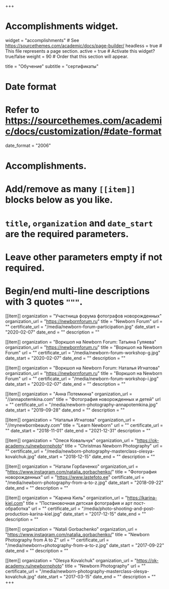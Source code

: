 +++
# Accomplishments widget.
widget = "accomplishments"  # See https://sourcethemes.com/academic/docs/page-builder/
headless = true  # This file represents a page section.
active = true  # Activate this widget? true/false
weight = 90  # Order that this section will appear.

title = "Обучение"
subtitle = "сертификаты"

# Date format
#   Refer to https://sourcethemes.com/academic/docs/customization/#date-format
date_format = "2006"

# Accomplishments.
#   Add/remove as many `[[item]]` blocks below as you like.
#   `title`, `organization` and `date_start` are the required parameters.
#   Leave other parameters empty if not required.
#   Begin/end multi-line descriptions with 3 quotes `"""`.

[[item]]
  organization = "Участница форума фотографов новорожденных"
  organization_url = "https://newbornforum.ru"
  title = "Newborn Forum"
  url = ""
  certificate_url = "/media/newborn-forum-participation.jpg"
  date_start = "2020-02-07"
  date_end = ""
  description = ""

[[item]]
  organization = "Воркшоп на Newborn Forum: Татьяна Гуляева"
  organization_url = "https://newbornforum.ru"
  title = "Воркшоп на Newborn Forum"
  url = ""
  certificate_url = "/media/newborn-forum-workshop-g.jpg"
  date_start = "2020-02-07"
  date_end = ""
  description = ""

[[item]]
  organization = "Воркшоп на Newborn Forum: Наталья Игнатова"
  organization_url = "https://newbornforum.ru"
  title = "Воркшоп на Newborn Forum"
  url = ""
  certificate_url = "/media/newborn-forum-workshop-i.jpg"
  date_start = "2020-02-07"
  date_end = ""
  description = ""

[[item]]
  organization = "Анна Потемкина"
  organization_url = "//annapotemkina.com"
  title = "Фотография новорожденных и детей"
  url = ""
  certificate_url = "/media/newborn-photography-annapotemkina.jpg"
  date_start = "2019-09-28"
  date_end = ""
  description = ""

[[item]]
  organization = "Наталья Игнатова"
  organization_url = "//mynewbornbeauty.com"
  title = "Learn Newborn"
  url = ""
  certificate_url = ""
  date_start = "2018-11-01"
  date_end = "2021-12-31"
  description = ""

[[item]]
  organization = "Олеся Ковальчук"
  organization_url = "https://ok-academy.ru/newbornphoto"
  title = "Christmas Newborn Photography"
  url = ""
  certificate_url = "/media/newborn-photography-masterclass-olesya-kovalchuk.jpg"
  date_start = "2018-12-15"
  date_end = ""
  description = ""

[[item]]
  organization = "Натали Горбаченко"
  organization_url = "https://www.instagram.com/natalia_gorbachenko/"
  title = "Фотография новорожденных"
  url = "https://www.lastefoto.ee"
  certificate_url = "/media/newborn-photography-from-a-to-z.jpg"
  date_start = "2018-09-22"
  date_end = ""
  description = "" 

[[item]]
  organization = "Карина Киль"
  organization_url = "https://karina-kiel.com"
  title = "Постановочная детская фотография и арт пост-обработка"
  url = ""
  certificate_url = "/media/photo-shooting-and-post-production-karina-kiel.jpg"
  date_start = "2017-12-15"
  date_end = ""
  description = ""

[[item]]
  organization = "Natali Gorbachenko"
  organization_url = "https://www.instagram.com/natalia_gorbachenko/"
  title = "Newborn Photography from A to Z"
  url = ""
  certificate_url = "/media/newborn+photography-from-a-to-z.jpg"
  date_start = "2017-09-22"
  date_end = ""
  description = ""

[[item]]
  organization = "Olesya Kovalchuk"
  organization_url = "https://ok-academy.ru/newbornphoto"
  title = "Newborn Photography"
  url = ""
  certificate_url = "/media/newborn-photography-masterclass-olesya-kovalchuk.jpg"
  date_start = "2017-03-15"
  date_end = ""
  description = ""
+++
